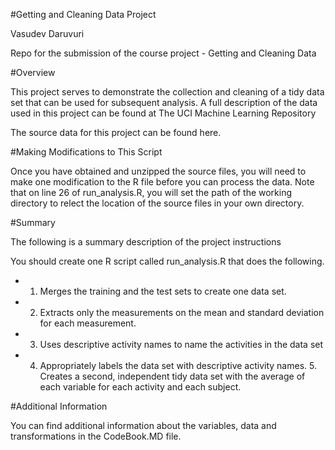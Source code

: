 #Getting and Cleaning Data Project

Vasudev Daruvuri 

Repo for the submission of the course project - Getting and Cleaning Data 

#Overview

This project serves to demonstrate the collection and cleaning of a tidy data set that can be used for subsequent analysis. A full description of the data used in this project can be found at The UCI Machine Learning Repository

The source data for this project can be found here.

#Making Modifications to This Script

Once you have obtained and unzipped the source files, you will need to make one modification to the R file before you can process the data. Note that on line 26 of run_analysis.R, you will set the path of the working directory to relect the location of the source files in your own directory.

#Summary

The following is a summary description of the project instructions

You should create one R script called run_analysis.R that does the following. 
   + 1. Merges the training and the test sets to create one data set. 
   +  2. Extracts only the measurements on the mean and standard deviation for each measurement. 
   +  3. Uses descriptive activity names to name the activities in the data set 
   +  4. Appropriately labels the data set with descriptive activity names. 5. Creates a second, independent tidy data set with the average of each variable for each activity and each subject.

#Additional Information

You can find additional information about the variables, data and transformations in the CodeBook.MD file.
